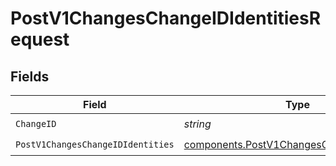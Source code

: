 # PostV1ChangesChangeIDIdentitiesRequest


## Fields

| Field                                                                                                    | Type                                                                                                     | Required                                                                                                 | Description                                                                                              |
| -------------------------------------------------------------------------------------------------------- | -------------------------------------------------------------------------------------------------------- | -------------------------------------------------------------------------------------------------------- | -------------------------------------------------------------------------------------------------------- |
| `ChangeID`                                                                                               | *string*                                                                                                 | :heavy_check_mark:                                                                                       | N/A                                                                                                      |
| `PostV1ChangesChangeIDIdentities`                                                                        | [components.PostV1ChangesChangeIDIdentities](../../models/components/postv1changeschangeididentities.md) | :heavy_check_mark:                                                                                       | N/A                                                                                                      |